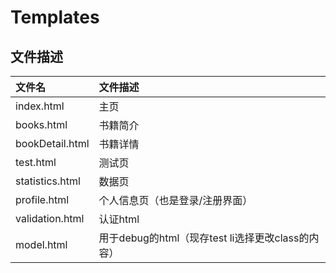 # Templates

## 文件描述

| 文件名          | 文件描述                                          |
| :-------------- | :------------------------------------------------ |
| index.html      | 主页                                              |
| books.html      | 书籍简介                                          |
| bookDetail.html | 书籍详情                                          |
| test.html       | 测试页                                            |
| statistics.html | 数据页                                            |
| profile.html    | 个人信息页（也是登录/注册界面）                   |
| validation.html | 认证html                                          |
| model.html      | 用于debug的html（现存test li选择更改class的内容） |